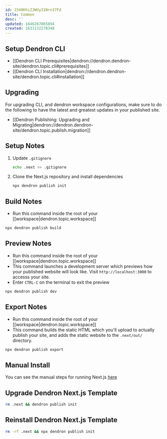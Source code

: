 ```yaml
---
id: 2340KhiZJWUy31Nrn37Fd
title: Common
desc: ''
updated: 1646267065894
created: 1631132278348
---
```


## Setup Dendron CLI

- [[Dendron CLI Prerequisites|dendron://dendron.dendron-site/dendron.topic.cli#prerequisites]]
- [[Dendron CLI Installation|dendron://dendron.dendron-site/dendron.topic.cli#installation]]

## Upgrading

For upgrading CLI, and dendron workspace configurations, make sure to do the following to have the latest and greatest updates in your published site.

- [[Dendron Publishing: Upgrading and Migrating|dendron://dendron.dendron-site/dendron.topic.publish.migration]]

## Setup Notes
1. Update `.gitignore`
    ```sh
    echo .next >> .gitignore
    ```
1. Clone the Next.js repository and install dependencies
    ```sh
    npx dendron publish init
    ```

## Build Notes

- Run this command inside the root of your [[workspace|dendron.topic.workspace]]
```sh
npx dendron publish build
```

## Preview Notes

- Run this command inside the root of your [[workspace|dendron.topic.workspace]]
- This command launches a development server which previews how your published website will look like.  Visit `http://localhost:3000` to accesss your site. 
- Enter `CTRL-C` on the terminal to exit the preview
```sh
npx dendron publish dev
```

## Export Notes

- Run this command inside the root of your [[workspace|dendron.topic.workspace]]
- This command builds the static HTML which you'll upload to actually publish your site, and adds the static website to the `.next/out/` directory.

```sh
npx dendron publish export
```

## Manual Install

You can see the manual steps for running Next.js [here](https://github.com/dendronhq/dendron/blob/5f6ba8c75b3a2921de70ac784237441b03374dea/packages/dendron-cli/src/commands/publishCLICommand.ts#L287)

## Upgrade Dendron Next.js Template

```sh
rm .next && dendron publish init
```

## Reinstall Dendron Next.js Template

```sh
rm -rf .next && npx dendron publish init
```

##

